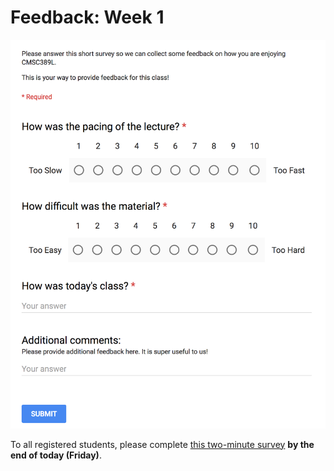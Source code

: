 # Feedback: Week 1

[![Feedback Survey](../../media/feedback.png)](http://ter.ps/pccS18f1)

To all registered students, please complete [this two-minute survey](http://ter.ps/pccS18f1) **by the end of today (Friday)**.

